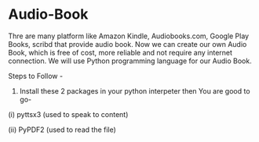 # Audio-Book

Thre are many platform like Amazon Kindle, Audiobooks.com, Google Play Books, scribd that provide audio book.
Now we can create our own Audio Book, which is free of cost, more reliable and not require any internet connection.
We will use Python programming language for our Audio Book.


Steps to Follow - 

1)    Install these 2 packages in your python interpeter then You are good to go- 

(i)   pyttsx3       (used to speak to content)

(ii)  PyPDF2        (used to read the file)
